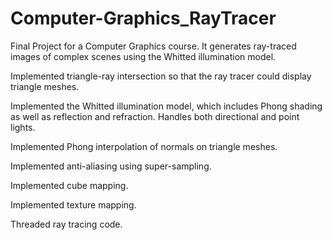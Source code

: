 # Computer-Graphics_RayTracer
Final Project for a Computer Graphics course. It generates ray-traced images of complex scenes using the Whitted illumination model.

Implemented triangle-ray intersection so that the ray tracer could display triangle meshes.

Implemented the Whitted illumination model, which includes Phong shading as well as reflection and refraction. Handles both directional and point lights.

Implemented Phong interpolation of normals on triangle meshes.

Implemented anti-aliasing using super-sampling.

Implemented cube mapping.

Implemented texture mapping.

Threaded ray tracing code.
